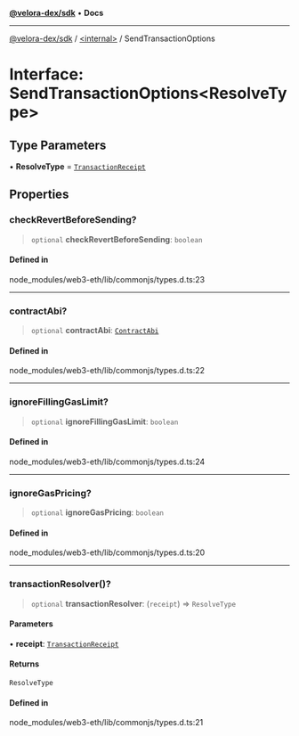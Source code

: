 [**@velora-dex/sdk**](../../README.md) • **Docs**

***

[@velora-dex/sdk](../../globals.md) / [\<internal\>](../README.md) / SendTransactionOptions

# Interface: SendTransactionOptions\<ResolveType\>

## Type Parameters

• **ResolveType** = [`TransactionReceipt`](../namespaces/Users_andriishymkiv_work_velora_sdk_node_modules_web3-types_lib_commonjs_index/type-aliases/TransactionReceipt.md)

## Properties

### checkRevertBeforeSending?

> `optional` **checkRevertBeforeSending**: `boolean`

#### Defined in

node\_modules/web3-eth/lib/commonjs/types.d.ts:23

***

### contractAbi?

> `optional` **contractAbi**: [`ContractAbi`](../type-aliases/ContractAbi.md)

#### Defined in

node\_modules/web3-eth/lib/commonjs/types.d.ts:22

***

### ignoreFillingGasLimit?

> `optional` **ignoreFillingGasLimit**: `boolean`

#### Defined in

node\_modules/web3-eth/lib/commonjs/types.d.ts:24

***

### ignoreGasPricing?

> `optional` **ignoreGasPricing**: `boolean`

#### Defined in

node\_modules/web3-eth/lib/commonjs/types.d.ts:20

***

### transactionResolver()?

> `optional` **transactionResolver**: (`receipt`) => `ResolveType`

#### Parameters

• **receipt**: [`TransactionReceipt`](../namespaces/Users_andriishymkiv_work_velora_sdk_node_modules_web3-types_lib_commonjs_index/type-aliases/TransactionReceipt.md)

#### Returns

`ResolveType`

#### Defined in

node\_modules/web3-eth/lib/commonjs/types.d.ts:21
